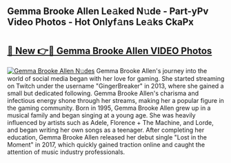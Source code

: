 ## Gemma Brooke Allen Le𝚊ked N𝚞de - Part-yPv Video Photos - Hot Onlyf𝚊ns Le𝚊ks CkaPx

# <h2><a href="http://ab46890.deff.icu/?id=Gemma+Brooke+Allen">🔗 New 👉🔴 Gemma Brooke Allen VIDEO Photos</a></h2>

[![Gemma Brooke Allen N𝚞des](https://i.imgur.com/rIISA9y.gif)](http://ab46890.deff.icu/?id=Gemma+Brooke+Allen)
Gemma Brooke Allen's journey into the world of social media began with her love for gaming. She started streaming on Twitch under the username "GingerBreaker" in 2013, where she gained a small but dedicated following. Gemma Brooke Allen's charisma and infectious energy shone through her streams, making her a popular figure in the gaming community. Born in 1995, Gemma Brooke Allen grew up in a musical family and began singing at a young age. She was heavily influenced by artists such as Adele, Florence + The Machine, and Lorde, and began writing her own songs as a teenager. After completing her education, Gemma Brooke Allen released her debut single "Lost in the Moment" in 2017, which quickly gained traction online and caught the attention of music industry professionals.
